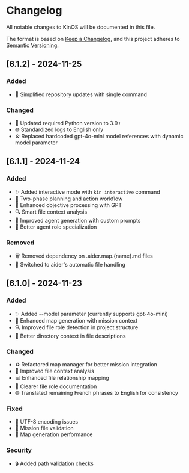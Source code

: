 # Changelog
All notable changes to KinOS will be documented in this file.

The format is based on [Keep a Changelog](https://keepachangelog.com/en/1.0.0/),
and this project adheres to [Semantic Versioning](https://semver.org/spec/v2.0.0.html).

## [6.1.2] - 2024-11-25

### Added
- 🔄 Simplified repository updates with single command

### Changed
- 🔄 Updated required Python version to 3.9+
- 🌐 Standardized logs to English only
- ⚙️ Replaced hardcoded gpt-4o-mini model references with dynamic model parameter

## [6.1.1] - 2024-11-24

### Added
- ✨ Added interactive mode with `kin interactive` command
- 🎯 Two-phase planning and action workflow
- 📝 Enhanced objective processing with GPT
- 🔍 Smart file context analysis
- 🤖 Improved agent generation with custom prompts
- 🎨 Better agent role specialization

### Removed
- 🗑️ Removed dependency on .aider.map.{name}.md files
- 🔄 Switched to aider's automatic file handling

## [6.1.0] - 2024-11-23

### Added
- ✨ Added --model parameter (currently supports gpt-4o-mini)
- 🎯 Enhanced map generation with mission context
- 🔍 Improved file role detection in project structure
- 📝 Better directory context in file descriptions

### Changed
- ♻️ Refactored map manager for better mission integration
- 🔄 Improved file context analysis
- 📊 Enhanced file relationship mapping
- 🎨 Clearer file role documentation
- 🌐 Translated remaining French phrases to English for consistency

### Fixed
- 🐛 UTF-8 encoding issues
- 🔧 Mission file validation
- 🚀 Map generation performance

### Security
- 🔒 Added path validation checks
